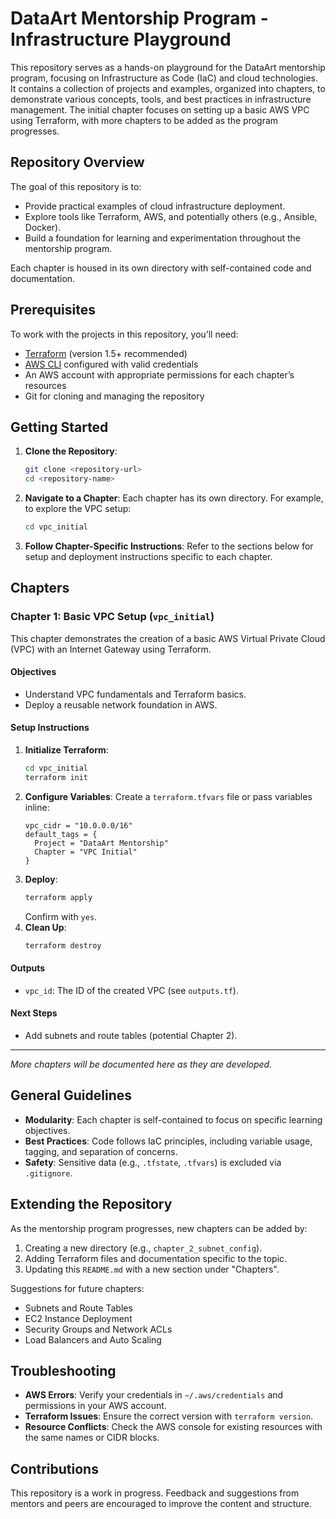 # DataArt Mentorship Program - Infrastructure Playground

This repository serves as a hands-on playground for the DataArt mentorship program, focusing on Infrastructure as Code (IaC) and cloud technologies. It contains a collection of projects and examples, organized into chapters, to demonstrate various concepts, tools, and best practices in infrastructure management. The initial chapter focuses on setting up a basic AWS VPC using Terraform, with more chapters to be added as the program progresses.

## Repository Overview

The goal of this repository is to:

- Provide practical examples of cloud infrastructure deployment.
- Explore tools like Terraform, AWS, and potentially others (e.g., Ansible, Docker).
- Build a foundation for learning and experimentation throughout the mentorship program.

Each chapter is housed in its own directory with self-contained code and documentation.

## Prerequisites

To work with the projects in this repository, you’ll need:

- [Terraform](https://www.terraform.io/downloads.html) (version 1.5+ recommended)
- [AWS CLI](https://aws.amazon.com/cli/) configured with valid credentials
- An AWS account with appropriate permissions for each chapter’s resources
- Git for cloning and managing the repository

## Getting Started

1. **Clone the Repository**:

   ```bash
   git clone <repository-url>
   cd <repository-name>
   ```

2. **Navigate to a Chapter**:
   Each chapter has its own directory. For example, to explore the VPC setup:

   ```bash
   cd vpc_initial
   ```

3. **Follow Chapter-Specific Instructions**:
   Refer to the sections below for setup and deployment instructions specific to each chapter.

## Chapters

### Chapter 1: Basic VPC Setup (`vpc_initial`)

This chapter demonstrates the creation of a basic AWS Virtual Private Cloud (VPC) with an Internet Gateway using Terraform.

#### Objectives

- Understand VPC fundamentals and Terraform basics.
- Deploy a reusable network foundation in AWS.

#### Setup Instructions

1. **Initialize Terraform**:
   ```bash
   cd vpc_initial
   terraform init
   ```
2. **Configure Variables**:
   Create a `terraform.tfvars` file or pass variables inline:
   ```hcl
   vpc_cidr = "10.0.0.0/16"
   default_tags = {
     Project = "DataArt Mentorship"
     Chapter = "VPC Initial"
   }
   ```
3. **Deploy**:
   ```bash
   terraform apply
   ```
   Confirm with `yes`.
4. **Clean Up**:
   ```bash
   terraform destroy
   ```

#### Outputs

- `vpc_id`: The ID of the created VPC (see `outputs.tf`).

#### Next Steps

- Add subnets and route tables (potential Chapter 2).

---

_More chapters will be documented here as they are developed._

## General Guidelines

- **Modularity**: Each chapter is self-contained to focus on specific learning objectives.
- **Best Practices**: Code follows IaC principles, including variable usage, tagging, and separation of concerns.
- **Safety**: Sensitive data (e.g., `.tfstate`, `.tfvars`) is excluded via `.gitignore`.

## Extending the Repository

As the mentorship program progresses, new chapters can be added by:

1. Creating a new directory (e.g., `chapter_2_subnet_config`).
2. Adding Terraform files and documentation specific to the topic.
3. Updating this `README.md` with a new section under "Chapters".

Suggestions for future chapters:

- Subnets and Route Tables
- EC2 Instance Deployment
- Security Groups and Network ACLs
- Load Balancers and Auto Scaling

## Troubleshooting

- **AWS Errors**: Verify your credentials in `~/.aws/credentials` and permissions in your AWS account.
- **Terraform Issues**: Ensure the correct version with `terraform version`.
- **Resource Conflicts**: Check the AWS console for existing resources with the same names or CIDR blocks.

## Contributions

This repository is a work in progress. Feedback and suggestions from mentors and peers are encouraged to improve the content and structure.
